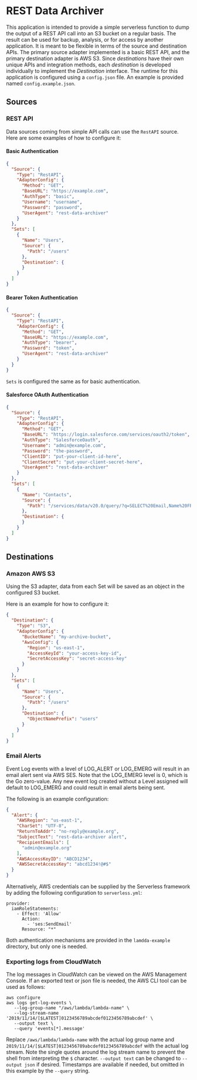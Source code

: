 # REST Data Archiver
This application is intended to provide a simple serverless function to dump the output of a REST API call into an S3 bucket on a regular basis. The result can be used for backup, analysis, or for access by another application. It is meant to be flexible in terms of the source and destination APIs. The primary source adapter implemented is a basic REST API, and the primary destination adapter is AWS S3. Since _destinations_ have their own unique APIs and integration methods, each _destination_ is developed individually to implement the _Destination_ interface. The runtime for this application is configured using a `config.json` file. An example is provided named 
`config.example.json`.

## Sources

### REST API
Data sources coming from simple API calls can use the `RestAPI` source. Here are some examples of how to configure it:

#### Basic Authentication
```json
{
  "Source": {
    "Type": "RestAPI",
    "AdapterConfig": {
      "Method": "GET",
      "BaseURL": "https://example.com",
      "AuthType": "basic",
      "Username": "username",
      "Password": "password",
      "UserAgent": "rest-data-archiver"
    }
  },
  "Sets": [
    {
      "Name": "Users",
      "Source": {
        "Path": "/users"
      },
      "Destination": {
      }
    }
  ]
}
```

#### Bearer Token Authentication
```json
{
  "Source": {
    "Type": "RestAPI",
    "AdapterConfig": {
      "Method": "GET",
      "BaseURL": "https://example.com",
      "AuthType": "bearer",
      "Password": "token",
      "UserAgent": "rest-data-archiver"
    }
  }
}
```
`Sets` is configured the same as for basic authentication.

#### Salesforce OAuth Authentication
```json
{
  "Source": {
    "Type": "RestAPI",
    "AdapterConfig": {
      "Method": "GET",
      "BaseURL": "https://login.salesforce.com/services/oauth2/token",
      "AuthType": "SalesforceOauth",
      "Username": "admin@example.com",
      "Password": "the-password",
      "ClientID": "put-your-client-id-here",
      "ClientSecret": "put-your-client-secret-here",
      "UserAgent": "rest-data-archiver"
    }
  },
  "Sets": [
    {
      "Name": "Contacts",
      "Source": {
        "Path": "/services/data/v20.0/query/?q=SELECT%20Email,Name%20FROM%20Contacts"
      },
      "Destination": {
      }
    }
  ]
}
```

## Destinations

### Amazon AWS S3
Using the S3 adapter, data from each Set will be saved as an object in the
configured S3 bucket.

Here is an example for how to configure it:

```json
{
  "Destination": {
    "Type": "S3",
    "AdapterConfig": {
      "BucketName": "my-archive-bucket",
      "AwsConfig": {
        "Region": "us-east-1",
        "AccessKeyId": "your-access-key-id",
        "SecretAccessKey": "secret-access-key"
      }
    }
  },
  "Sets": [
    {
      "Name": "Users",
      "Source": {
        "Path": "/users"
      },
      "Destination": {
        "ObjectNamePrefix": "users"
      }
    }
  ]
}
```

### Email Alerts

Event Log events with a level of LOG_ALERT or LOG_EMERG will result in an email 
alert sent via AWS SES. Note that the LOG_EMERG level is 0, which is the Go
zero-value. Any new event log created without a Level assigned will default to
LOG_EMERG and could result in email alerts being sent. 

The following is an example configuration:

```json
{
  "Alert": {
    "AWSRegion": "us-east-1",
    "CharSet": "UTF-8",
    "ReturnToAddr": "no-reply@example.org",
    "SubjectText": "rest-data-archiver alert",
    "RecipientEmails": [
      "admin@example.org"
    ],
    "AWSAccessKeyID": "ABCD1234",
    "AWSSecretAccessKey": "abcd1234!@#$"
  }
}
```

Alternatively, AWS credentials can be supplied by the Serverless framework by
adding the following configuration to `serverless.yml`:

```
provider:
  iamRoleStatements:
    - Effect: 'Allow'
      Action:
        - 'ses:SendEmail'
      Resource: "*"
```

Both authentication mechanisms are provided in the `lamdda-example` directory, 
but only one is needed.

### Exporting logs from CloudWatch

The log messages in CloudWatch can be viewed on the AWS Management Console. If
an exported text or json file is needed, the AWS CLI tool can be used as
follows:

```shell script
aws configure
aws logs get-log-events \
   --log-group-name "/aws/lambda/lambda-name" \
   --log-stream-name '2019/11/14/[$LATEST]0123456789abcdef0123456789abcdef' \
   --output text \
   --query 'events[*].message'
```

Replace `/aws/lambda/lambda-name` with the actual log group name and 
`2019/11/14/[$LATEST]0123456789abcdef0123456789abcdef` with the actual log
stream. Note the single quotes around the log stream name to prevent the shell
from interpreting the `$` character. `--output text` can be changed to 
`--output json` if desired. Timestamps are available if needed, but omitted
in this example by the `--query` string.

